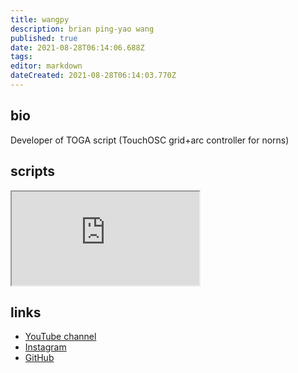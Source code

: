 ```yaml
---
title: wangpy
description: brian ping-yao wang
published: true
date: 2021-08-28T06:14:06.688Z
tags: 
editor: markdown
dateCreated: 2021-08-28T06:14:03.770Z
---
```


## bio

Developer of TOGA script (TouchOSC grid+arc controller for norns) 

## scripts

<iframe src="https://p3r7.github.io/norns-gallery-render/?author=wangpy"id="gallery-iframe"></iframe>

## links

- [YouTube channel](https://www.youtube.com/user/kalitbri)
- [Instagram](https://www.instagram.com/wangpy/)
- [GitHub](https://github.com/wangpy)